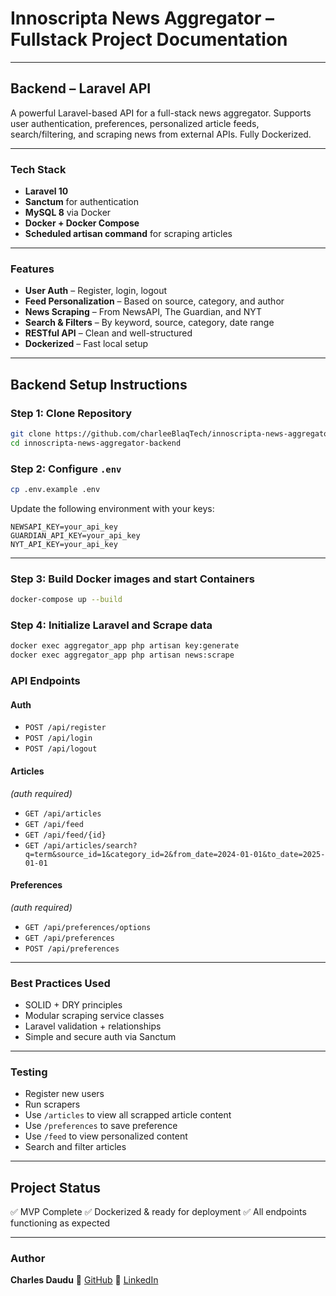 # Innoscripta News Aggregator – Fullstack Project Documentation

---

## Backend – Laravel API

A powerful Laravel-based API for a full-stack news aggregator. Supports user authentication, preferences, personalized article feeds, search/filtering, and scraping news from external APIs. Fully Dockerized.

---

### Tech Stack

* **Laravel 10**
* **Sanctum** for authentication
* **MySQL 8** via Docker
* **Docker + Docker Compose**
* **Scheduled artisan command** for scraping articles

---

### Features

* **User Auth** – Register, login, logout
* **Feed Personalization** – Based on source, category, and author
* **News Scraping** – From NewsAPI, The Guardian, and NYT
* **Search & Filters** – By keyword, source, category, date range
* **RESTful API** – Clean and well-structured
* **Dockerized** – Fast local setup

---

## Backend Setup Instructions

### Step 1: Clone Repository

```bash
git clone https://github.com/charleeBlaqTech/innoscripta-news-aggregator-backend.git
cd innoscripta-news-aggregator-backend
```

### Step 2: Configure `.env`

```bash
cp .env.example .env
```

Update the following environment  with your keys:

```
NEWSAPI_KEY=your_api_key
GUARDIAN_API_KEY=your_api_key
NYT_API_KEY=your_api_key
```

---

### Step 3: Build Docker images and start Containers

```bash
docker-compose up --build
```

### Step 4: Initialize Laravel and Scrape data

```bash
docker exec aggregator_app php artisan key:generate
docker exec aggregator_app php artisan news:scrape
```

### API Endpoints

#### Auth

* `POST /api/register`
* `POST /api/login`
* `POST /api/logout`

#### Articles
*(auth required)*
* `GET /api/articles`
* `GET /api/feed`
* `GET /api/feed/{id}`
* `GET /api/articles/search?q=term&source_id=1&category_id=2&from_date=2024-01-01&to_date=2025-01-01`

#### Preferences
*(auth required)*
* `GET /api/preferences/options`
* `GET /api/preferences`
* `POST /api/preferences`

---

### Best Practices Used

* SOLID + DRY principles
* Modular scraping service classes
* Laravel validation + relationships
* Simple and secure auth via Sanctum

---

### Testing

* Register new users
* Run scrapers
* Use `/articles` to view all scrapped article content
* Use `/preferences` to save preference
* Use `/feed` to view personalized content
* Search and filter articles

---

## Project Status

✅ MVP Complete
✅ Dockerized & ready for deployment
✅ All endpoints functioning as expected

---

### Author
**Charles Daudu**
🔗 [GitHub](https://github.com/charleeBlaqTech)
🔗 [LinkedIn](https://linkedin.com/in/charleeblaqtech)
